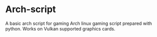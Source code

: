 # Arch-script
A basic arch script for gaming
Arch linux gaming script prepared with python. Works on Vulkan supported graphics cards.
